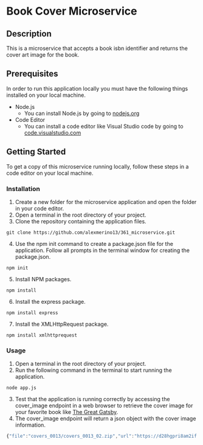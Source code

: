 # Book Cover Microservice


## Description
This is a microservice that accepts a book isbn identifier and 
returns the cover art image for the book.

## Prerequisites
In order to run this application locally you must have the following things installed on your local machine.
* Node.js
    * You can install Node.js by going to [nodejs.org](https://nodejs.org/en)
* Code Editor
    * You can install a code editor like Visual Studio code by going to [code.visualstudio.com](https://code.visualstudio.com)

## Getting Started
To get a copy of this microservice running locally, follow these steps in a code editor on your local machine.
### Installation
1. Create a new folder for the microservice application and open the
folder in your code editor.
2. Open a terminal in the root directory of your project.
3. Clone the repository containing the application files.
```
git clone https://github.com/alexmerino13/361_microservice.git
```
4. Use the npm init command to create a package.json file for the application. Follow all prompts in the terminal window for creating the package.json.
```
npm init
```
5. Install NPM packages.
```
npm install
```
6. Install the express package.
```
npm install express
```
7. Install the XMLHttpRequest package.
```
npm install xmlhttprequest
```

### Usage
1. Open a terminal in the root directory of your project.
2. Run the following command in the terminal to start running the application.
```
node app.js
```
3. Test that the application is running correctly by accessing the cover_image endpoint in a web browser to retrieve the cover image for your favorite book like [The Great Gatsby](http://localhost:3923/cover_image?isbn=9780743273565).
4. The cover_image endpoint will return a json object with the cover image information.
```javascript 
{"file":"covers_0013/covers_0013_02.zip","url":"https://d28hgpri8am2if.cloudfront.net/book_images/onix/cvr9781982146702/the-great-gatsby-9781982146702_hr.jpg"}
```
